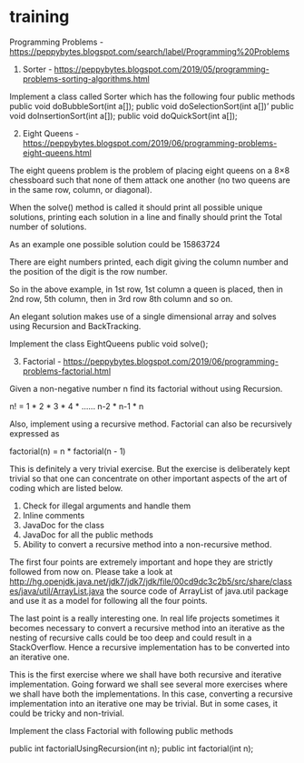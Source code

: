 # training

Programming Problems - https://peppybytes.blogspot.com/search/label/Programming%20Problems



1. Sorter - https://peppybytes.blogspot.com/2019/05/programming-problems-sorting-algorithms.html

Implement a class called Sorter which has the following four public methods
public void doBubbleSort(int a[]);
public void doSelectionSort(int a[])’
public void doInsertionSort(int a[]);
public void doQuickSort(int a[]);


2. Eight Queens - https://peppybytes.blogspot.com/2019/06/programming-problems-eight-queens.html

The eight queens problem is the problem of placing eight queens on a 8×8 chessboard
such that none of them attack one another (no two queens are in the same row, column, or diagonal).

When the solve() method is called it should print all possible unique solutions,
printing each solution in a line and finally should print the Total number of solutions.

As an example one possible solution could be
15863724

There are eight numbers printed, each digit giving the column number and the position of
the digit is the row number.

So in the above example, in 1st row, 1st column a queen is placed, then in 2nd row, 5th column,
then in 3rd row 8th column and so on.

An elegant solution makes use of a single dimensional array and solves using Recursion and BackTracking.


Implement the class EightQueens
public void solve();


3. Factorial - https://peppybytes.blogspot.com/2019/06/programming-problems-factorial.html

Given a non-negative number n find its factorial without using Recursion.

n! = 1 * 2 * 3 * 4 * ...... n-2 * n-1 * n

Also, implement using a recursive method. Factorial can also be recursively expressed as

factorial(n) = n * factorial(n - 1)

This is definitely a very trivial exercise. But the exercise is deliberately kept trivial so that one can concentrate
on other important aspects of the art of coding which are listed below.

1. Check for illegal arguments and handle them
2. Inline comments
3. JavaDoc for the class
4. JavaDoc for all the public methods
5. Ability to convert a recursive method into a non-recursive method.

The first four points are extremely important and hope they are strictly followed from now on. Please take a look at
http://hg.openjdk.java.net/jdk7/jdk7/jdk/file/00cd9dc3c2b5/src/share/classes/java/util/ArrayList.java the source code
of ArrayList of java.util package and use it as a model for following all the four points.

The last point is a really interesting one. In real life projects sometimes it becomes necessary to convert a recursive
method into an iterative as the nesting of recursive calls could be too deep and could result in a StackOverflow. Hence
a recursive implementation has to be converted into an iterative one.

This is the first exercise where we shall have both recursive and iterative implementation. Going forward we shall see
several more exercises where we shall have both the implementations. In this case, converting a recursive implementation
into an iterative one may be trivial. But in some cases, it could be tricky and non-trivial.

Implement the class Factorial with following public methods

public int factorialUsingRecursion(int n);
public int factorial(int n);

